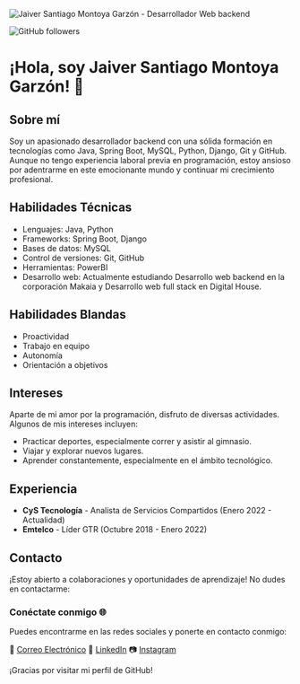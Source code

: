 ![Jaiver Santiago Montoya Garzón - Desarrollador Web backend](https://i.ibb.co/XYxg7Qv/Screenshot-16.png)

![GitHub followers](https://img.shields.io/github/followers/jmontoya05?label=Follow%20me%20on%20GitHub&style=for-the-badge)

# ¡Hola, soy Jaiver Santiago Montoya Garzón! 👋

## Sobre mí
Soy un apasionado desarrollador backend con una sólida formación en tecnologías como Java, Spring Boot, MySQL, Python, Django, Git y GitHub. Aunque no tengo experiencia laboral previa en programación, estoy ansioso por adentrarme en este emocionante mundo y continuar mi crecimiento profesional.

## Habilidades Técnicas
- Lenguajes: Java, Python
- Frameworks: Spring Boot, Django
- Bases de datos: MySQL
- Control de versiones: Git, GitHub
- Herramientas: PowerBI
- Desarrollo web: Actualmente estudiando Desarrollo web backend en la corporación Makaia y Desarrollo web full stack en Digital House.

## Habilidades Blandas
- Proactividad
- Trabajo en equipo
- Autonomía
- Orientación a objetivos

## Intereses
Aparte de mi amor por la programación, disfruto de diversas actividades. Algunos de mis intereses incluyen:
- Practicar deportes, especialmente correr y asistir al gimnasio.
- Viajar y explorar nuevos lugares.
- Aprender constantemente, especialmente en el ámbito tecnológico.

## Experiencia
- **CyS Tecnología** - Analista de Servicios Compartidos (Enero 2022 - Actualidad)
- **Emtelco** - Líder GTR (Octubre 2018 - Enero 2022)

## Contacto
¡Estoy abierto a colaboraciones y oportunidades de aprendizaje! No dudes en contactarme:
### Conéctate conmigo 🌐

Puedes encontrarme en las redes sociales y ponerte en contacto conmigo:

📧 [Correo Electrónico](mailto:santiagomontoya997@gmail.com)
👔 [LinkedIn](https://www.linkedin.com/in/jaivermontoya/)
📷 [Instagram](https://www.instagram.com/jsmontoya05/)


¡Gracias por visitar mi perfil de GitHub!

